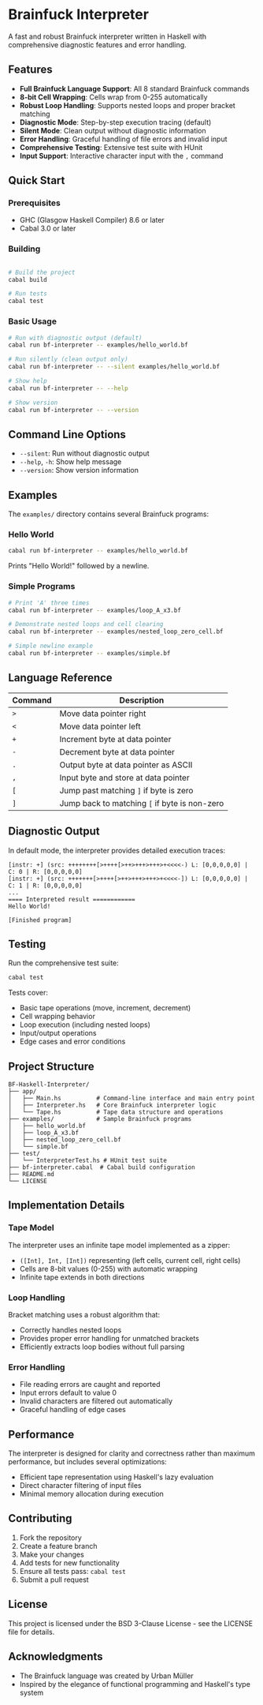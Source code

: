 # Brainfuck Interpreter

A fast and robust Brainfuck interpreter written in Haskell with comprehensive diagnostic features and error handling.

## Features

- **Full Brainfuck Language Support**: All 8 standard Brainfuck commands
- **8-bit Cell Wrapping**: Cells wrap from 0-255 automatically
- **Robust Loop Handling**: Supports nested loops and proper bracket matching
- **Diagnostic Mode**: Step-by-step execution tracing (default)
- **Silent Mode**: Clean output without diagnostic information
- **Error Handling**: Graceful handling of file errors and invalid input
- **Comprehensive Testing**: Extensive test suite with HUnit
- **Input Support**: Interactive character input with the `,` command

## Quick Start

### Prerequisites

- GHC (Glasgow Haskell Compiler) 8.6 or later
- Cabal 3.0 or later

### Building

```bash

# Build the project
cabal build

# Run tests
cabal test
```

### Basic Usage

```bash
# Run with diagnostic output (default)
cabal run bf-interpreter -- examples/hello_world.bf

# Run silently (clean output only)
cabal run bf-interpreter -- --silent examples/hello_world.bf

# Show help
cabal run bf-interpreter -- --help

# Show version
cabal run bf-interpreter -- --version
```

## Command Line Options

- `--silent`: Run without diagnostic output
- `--help`, `-h`: Show help message
- `--version`: Show version information

## Examples

The `examples/` directory contains several Brainfuck programs:

### Hello World
```bash
cabal run bf-interpreter -- examples/hello_world.bf
```
Prints "Hello World!" followed by a newline.

### Simple Programs
```bash
# Print 'A' three times
cabal run bf-interpreter -- examples/loop_A_x3.bf

# Demonstrate nested loops and cell clearing
cabal run bf-interpreter -- examples/nested_loop_zero_cell.bf

# Simple newline example
cabal run bf-interpreter -- examples/simple.bf
```

## Language Reference

| Command | Description |
|---------|-------------|
| `>`     | Move data pointer right |
| `<`     | Move data pointer left |
| `+`     | Increment byte at data pointer |
| `-`     | Decrement byte at data pointer |
| `.`     | Output byte at data pointer as ASCII |
| `,`     | Input byte and store at data pointer |
| `[`     | Jump past matching `]` if byte is zero |
| `]`     | Jump back to matching `[` if byte is non-zero |

## Diagnostic Output

In default mode, the interpreter provides detailed execution traces:

```
[instr: +] (src: ++++++++[>++++[>++>+++>+++>+<<<<-) L: [0,0,0,0,0] | C: 0 | R: [0,0,0,0,0]
[instr: +] (src: +++++++[>++++[>++>+++>+++>+<<<<-]) L: [0,0,0,0,0] | C: 1 | R: [0,0,0,0,0]
...
==== Interpreted result ============
Hello World!

[Finished program]
```

## Testing

Run the comprehensive test suite:

```bash
cabal test
```

Tests cover:
- Basic tape operations (move, increment, decrement)
- Cell wrapping behavior
- Loop execution (including nested loops)
- Input/output operations
- Edge cases and error conditions

## Project Structure

```
BF-Haskell-Interpreter/
├── app/
│   ├── Main.hs          # Command-line interface and main entry point
│   ├── Interpreter.hs   # Core Brainfuck interpreter logic
│   └── Tape.hs          # Tape data structure and operations
├── examples/            # Sample Brainfuck programs
│   ├── hello_world.bf
│   ├── loop_A_x3.bf
│   ├── nested_loop_zero_cell.bf
│   └── simple.bf
├── test/
│   └── InterpreterTest.hs # HUnit test suite
├── bf-interpreter.cabal  # Cabal build configuration
├── README.md
└── LICENSE
```

## Implementation Details

### Tape Model
The interpreter uses an infinite tape model implemented as a zipper:
- `([Int], Int, [Int])` representing (left cells, current cell, right cells)
- Cells are 8-bit values (0-255) with automatic wrapping
- Infinite tape extends in both directions

### Loop Handling
Bracket matching uses a robust algorithm that:
- Correctly handles nested loops
- Provides proper error handling for unmatched brackets
- Efficiently extracts loop bodies without full parsing

### Error Handling
- File reading errors are caught and reported
- Input errors default to value 0
- Invalid characters are filtered out automatically
- Graceful handling of edge cases

## Performance

The interpreter is designed for clarity and correctness rather than maximum performance, but includes several optimizations:
- Efficient tape representation using Haskell's lazy evaluation
- Direct character filtering of input files
- Minimal memory allocation during execution

## Contributing

1. Fork the repository
2. Create a feature branch
3. Make your changes
4. Add tests for new functionality
5. Ensure all tests pass: `cabal test`
6. Submit a pull request

## License

This project is licensed under the BSD 3-Clause License - see the LICENSE file for details.

## Acknowledgments

- The Brainfuck language was created by Urban Müller
- Inspired by the elegance of functional programming and Haskell's type system

